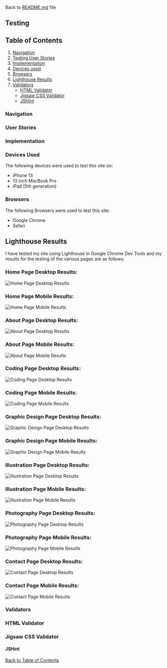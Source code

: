 Back to [README.md](README.md) file

## Testing

## Table of Contents
1. [Navigation](#navigation)   
2. [Testing User Stories](#testing-user-stories)
3. [Implementation](#implementation)
4. [Devices used](#devices-used)
5. [Browsers](#browsers)
6. [Lighthouse Results](#lighthouse-results)
7. [Validators](#validators)
	* [HTML Validator](#html-validator)
	* [Jigsaw CSS Validator](#jigsaw-css-validator)
	* [JSHint](#jshint)

### Navigation

### User Stories

### Implementation

### Devices Used
The following devices were used to test this site on:

* iPhone 13
* 13 inch MacBook Pro
* iPad (5th generation)

### Browsers
The following Browsers were used to test this site:

* Google Chrome
* Safari


## Lighthouse Results
I have tested my site using Lighthouse in Google Chrome Dev Tools and my results for the testing of the various pages are as follows:

### Home Page Desktop Results:
![Home Page Desktop Results](assets/images/lighthouse/home-desktop-lighthouse-testing.jpg)

### Home Page Mobile Results:
![Home Page Mobile Results](assets/images/lighthouse/home-mobile-lighthouse-testing.jpg)

### About Page Desktop Results:
![About Page Desktop Results](assets/images/lighthouse/about-desktop-lighthouse-testing.jpg)

### About Page Mobile Results:
![About Page Mobile Results](assets/images/lighthouse/about-mobile-lighthouse-testing.jpg)

### Coding Page Desktop Results:
![Coding Page Desktop Results](assets/images/lighthouse/coding-desktop-lighthouse-testing.jpg)

### Coding Page Mobile Results:
![Coding Page Mobile Results](assets/images/lighthouse/coding-mobile-lighthouse-testing.jpg)

### Graphic Design Page Desktop Results:
![Graphic Design Page Desktop Results](assets/images/lighthouse/graphic-design-desktop-lighthouse-testing.jpg)

### Graphic Design Page Mobile Results:
![Graphic Design Page Mobile Results](assets/images/lighthouse/graphic-design-mobile-lighthouse-testing.jpg)

### Illustration Page Desktop Results:
![Illustration Page Desktop Results](assets/images/lighthouse/illustration-desktop-lighthouse-testing.jpg)

### Illustration Page Mobile Results:
![Illustration Page Mobile Results](assets/images/lighthouse/illustration-mobile-lighthouse-testing.jpg)

### Photography Page Desktop Results:
![Photography Page Desktop Results](assets/images/lighthouse/photography-desktop-lighthouse-testing.jpg)

### Photography Page Mobile Results:
![Photography Page Mobile Results](assets/images/lighthouse/photography-mobile-lighthouse-testing.jpg)

### Contact Page Desktop Results:
![Contact Page Desktop Results](assets/images/lighthouse/contact-desktop-lighthouse-testing.jpg)

### Contact Page Mobile Results:
![Contact Page Mobile Results](assets/images/lighthouse/contact-mobile-lighthouse-testing.jpg)


### Validators



### HTML Validator
### Jigsaw CSS Validator
#### JSHint

[Back to Table of Contents](#table-of-contents)